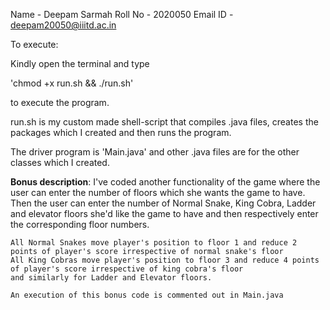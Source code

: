 Name - Deepam Sarmah
Roll No - 2020050
Email ID - deepam20050@iiitd.ac.in

To execute:

Kindly open the terminal and type 

'chmod +x run.sh && ./run.sh'

to execute the program.

run.sh is my custom made shell-script that compiles .java files, creates the
packages which I created and then runs the program.

The driver program is 'Main.java' and other .java files are for the other classes which I created.

**Bonus description**:
    I've coded another functionality of the game where the user can enter the number of 
    floors which she wants the game to have. Then the user can enter the number of Normal Snake,
    King Cobra, Ladder and elevator floors she'd like the game to have and then respectively enter 
    the corresponding floor numbers.

    All Normal Snakes move player's position to floor 1 and reduce 2 points of player's score irrespective of normal snake's floor
    All King Cobras move player's position to floor 3 and reduce 4 points of player's score irrespective of king cobra's floor
    and similarly for Ladder and Elevator floors.

    An execution of this bonus code is commented out in Main.java